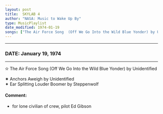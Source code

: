 ```yaml
---
layout: post
title:  SKYLAB 4
author: "NASA: Music to Wake Up By"
type: MusicPlaylist
date_modified: 1974-01-19
songs: ["The Air Force Song  (Off We Go Into the Wild Blue Yonder) by Unidentified", "Anchors Aweigh by Unidentified", "Ear Splitting Louder Boomer by Steppenwolf"]
---
```


----
### DATE: January 19, 1974
----
✫ The Air Force Song  (Off We Go Into the Wild Blue Yonder) by Unidentified  &nbsp;<br />
✷ Anchors Aweigh by Unidentified  &nbsp;<br />
✦ Ear Splitting Louder Boomer by Steppenwolf

#### Comment:
* for lone civilian of crew, pilot Ed Gibson



<br/>
<center>
	<a target="_blank"
	   href="https://twitter.com/intent/tweet?hashtags=Space,NASA,Playlist,NASAWakeupCalls,SpaceProgram&text=🚀 {{ page.author}}, '{{ page.songs.first }}' {{ page.title }}, {{ page.date | date: '%B %d, %Y' }}. {{ site.url }}{{ page.url }}&via=nasawakeupcalls"><i class="fab fa-twitter" alt="Tweet this page" style="font-size: 1.3em;"></i></a>
	&nbsp; 	<i class="fas fa-user-astronaut" style="font-size: 1.5em;"></i> &nbsp;
    <a id="custom_amazon_link"
       type="amzn" search="#"
       category="popular music">
    <i class="fab fa-amazon" style="font-size: 1.3em;"></i></a>
</center>

<!-- Randomly resolve an individual entry from a song array -->
<script src="/assets/javascript/seedrandom.min.js"></script>
<script>
  var wake_me_up = ["The Air Force Song  (Off We Go Into the Wild Blue Yonder) by Unidentified", "Anchors Aweigh by Unidentified", "Ear Splitting Louder Boomer by Steppenwolf"];
  var prng = new Math.seedrandom();
  function randomSong() {
    song = wake_me_up[Math.floor(Math.random() * wake_me_up.length)];
    var amazon_link = document.getElementById("custom_amazon_link");
    amazon_link.setAttribute("search", song);
  }
  window.onload = randomSong();
</script>

